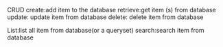 CRUD
create:add item to the database
retrieve:get item (s) from database
update: update item from database
delete: delete item from database

List:list all item from database(or a queryset)
search:search item from database
